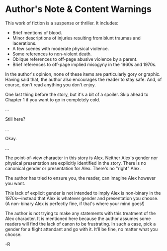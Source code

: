# Author's Note & Content Warnings

This work of fiction is a suspense or thriller.
It includes:

* Brief mentions of blood.
* Minor descriptions of injuries resulting from blunt traumas and lacerations.
* A few scenes with moderate physical violence.
* Some references to non-violent death.
* Oblique references to off-page abusive violence by a parent.
* Brief references to off-page implied misogyny in the 1960s and 1970s.

In the author's opinion, none of these items are particularly gory or graphic.
Having said that, the author also encourages the reader to stay safe.
And, of course, don't read anything you don't enjoy.

One last thing before the story, but it's a bit of a spoiler.
Skip ahead to Chapter 1 if you want to go in completely cold.

...

Still here?

...

Okay.

...

The point-of-view character in this story is Alex.
Neither Alex's gender nor physical presentation are explicitly identified in the story.
There is no canonical gender or presentation for Alex.
There's no "right" Alex.

The author has tried to ensure you, the reader, can imagine Alex however you want.

This lack of explicit gender is not intended to imply Alex is non-binary in the 1970s—instead that Alex is whatever gender and presentation you choose.
(A non-binary Alex is perfectly fine, if that's where your mind goes!)

The author is not trying to make any statements with this treatment of the Alex character.
It is mentioned here because the author assumes some readers will find the lack of canon to be frustrating.
In such a case, pick a gender for a flight attendant and go with it.
It'll be fine, no matter what you choose.

-R
